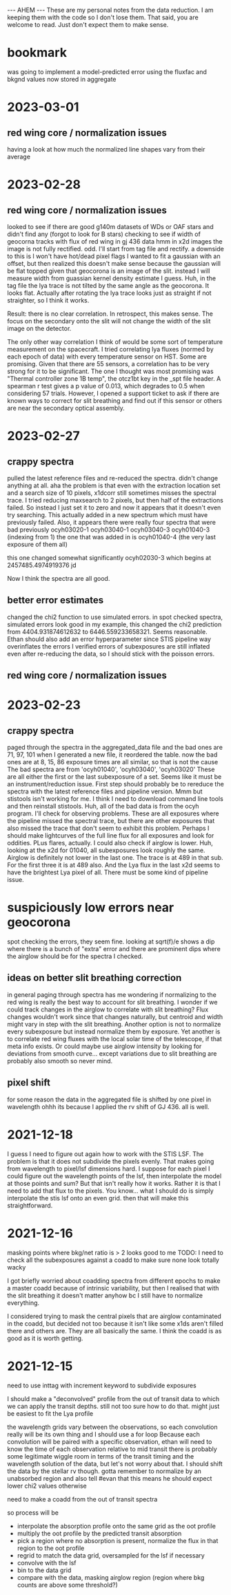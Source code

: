 --- AHEM ---
These are my personal notes from the data reduction. I am keeping them with the code so I don't lose them. That said, you are welcome to read. Just don't expect them to make sense. 

# bookmark
was going to implement a model-predicted error using the fluxfac and bkgnd values now stored in aggregate

# 2023-03-01
## red wing core / normalization issues
having a look at how much the normalized line shapes vary from their average


# 2023-02-28
## red wing core / normalization issues
looked to see if there are good g140m datasets of WDs or OAF stars and didn't find any (forgot to look for B stars)
checking to see if width of geocorna tracks with flux of red wing in gj 436 data
hmm in x2d images the image is not fully rectified. odd. I'll start from tag file and rectify. 
a downside to this is I won't have hot/dead pixel flags
I wanted to fit a gaussian with an offset, but then realized this doesn't make sense because the gaussian will be flat topped given that geocorona is an image of the slit. instead I will measure width from guassian kernel density estimate I guess.
Huh, in the tag file the lya trace is not tilted by the same angle as the geocorona. It looks flat. 
Actually after rotating the lya trace looks just as straight if not straighter, so I think it works.

Result: there is no clear correlation. In retrospect, this makes sense. The focus on the secondary onto the slit will not change the width of the slit image on the detector.

The only other way correlation I think of would be some sort of temperature measurement on the spacecraft. 
I tried correlating lya fluxes (normed by each epoch of data) with every temperature sensor on HST. Some are promising. Given that there are 55 sensors, a correlation has to be very strong for it to be significant. The one I thought was most promising was "Thermal controller zone 1B temp", the otcz1bt key in the _spt file header. A spearman r test gives a p value of 0.013, which degrades to 0.5 when considering 57 trials. However, I opened a support ticket to ask if there are known ways to correct for slit breathing and find out if this sensor or others are near the secondary optical assembly. 

# 2023-02-27
## crappy spectra
pulled the latest reference files and re-reduced the spectra. didn't change anything at all.
aha the problem is that even with the extraction location set and a search size of 10 pixels, x1dcorr still sometimes misses the spectral trace. I tried reducing maxsearch to 2 pixels, but then half of the extractions failed. So instead I just set it to zero and now it appears that it doesn't even try searching. This actually added in a new spectrum which must have previously failed. Also, it appears there were really four spectra that were bad previously
ocyh03020-1 ocyh03040-1 ocyh03040-3 ocyh01040-3 (indexing from 1)
the one that was added in is ocyh01040-4 (the very last exposure of them all)

this one changed somewhat significantly
ocyh02030-3 which begins at 2457485.4974919376 jd

Now I think the spectra are all good. 

## better error estimates
changed the chi2 function to use simulated errors. 
in spot checked spectra, simulated errors look good
in my example, this changed the chi2 prediction from 4404.931874612632 to 6446.559233658321. Seems reasonable. 
Ethan should also add an error hyperparameter since STIS pipeline way overinflates the errors
I verified errors of subexposures are still inflated even after re-reducing the data, so I should stick with the poisson errors. 

## red wing core / normalization issues

# 2023-02-23
## crappy spectra
paged through the spectra in the aggregated_data file and the bad ones are 71, 97, 101
when I generated a new file, it reordered the table. now the bad ones are at 8, 15, 86
exposure times are all similar, so that is not the cause
The bad spectra are from
'ocyh01040', 'ocyh03040', 'ocyh03020' 
These are all either the first or the last subexposure of a set. Seems like it must be an instrument/reduction issue. 
First step should probably be to rereduce the spectra with the latest reference files and pipeline version.
Mmm but stistools isn't working for me. I think I need to download command line tools and then reinstall stistools.
Huh, all of the bad data is from the ocyh program. I'll check for observing problems. These are all exposures where the pipeline missed the spectral trace, but there are other exposures that also missed the trace that don't seem to exhibit this problem. 
Perhaps I should make lightcurves of the full line flux for all exposures and look for oddities. PLus flares, actually.
I could also check if airglow is lower. 
Huh, looking at the x2d for 01040, all subexposures look roughly the same. Airglow is definitely not lower in the last one. The trace is at 489 in that sub. For the first three it is at 489 also. And the Lya flux in the last x2d seems to have the brightest Lya pixel of all. There must be some kind of pipeline issue. 

# suspiciously low errors near geocorona
spot checking the errors, they seem fine. looking at sqrt(f)/e shows a dip where there is a bunch of "extra" error and there are prominent dips where the airglow should be for the spectra I checked. 


## ideas on better slit breathing correction
in general paging through spectra has me wondering if normalizing to the red wing is really the best way to account for slit breathing. 
I wonder if we could track changes in the airglow to correlate with slit breathing? Flux changes wouldn't work since that changes naturally, but centroid and width might vary in step with the slit breathing. 
Another option is not to normalize every subexposure but instead normalize them by exposure. 
Yet another is to correlate red wing fluxes with the local solar time of the telescope, if that meta info exists. 
Or could maybe use airglow intensity by looking for deviations from smooth curve... except variations due to slit breathing are probably also smooth so never mind. 

## pixel shift
for some reason the data in the aggregated file is shifted by one pixel in wavelength
ohhh its because I applied the rv shift of GJ 436. all is well. 

# 2021-12-18
I guess I need to figure out again how to work with the STIS LSF. The problem is that it does not subdivide the pixels evenly. That makes going from wavelength to pixel/lsf dimensions hard. I suppose for each pixel I could figure out the wavelength points of the lsf, then interpolate the model at those points and sum? But that isn't really how it works. Rather it is that I need to add that flux to the pixels. You know... what I should do is simply interpolate the stis lsf onto an even grid. then that will make this straightforward.

# 2021-12-16
masking points where bkg/net ratio is > 2 looks good to me
TODO: I need to check all the subexposures against a coadd to make sure none look totally wacky

I got briefly worried about coadding spectra from different epochs to make a master coadd because of intrinsic variability, but then I realised that with the slit breathing it doesn't matter anyhow bc I still have to normalize everything. 

I considered trying to mask the central pixels that are airglow contaminated in the coadd, but decided not too because it isn't like some x1ds aren't filled there and others are. They are all basically the same. I think the coadd is as good as it is worth getting. 

# 2021-12-15
need to use inttag with increment keyword to subdivide exposures

I should make a "deconvolved" profile from the out of transit data to which we can apply the transit depths. still not too sure how to do that. might just be easiest to fit the Lya profile

the wavelength grids vary between the observations, so each convolution really will be its own thing and I should use a for loop
Because each convolution will be paired with a specific observation, ethan will need to know the time of each observation relative to mid transit
there is probably some legitimate wiggle room in terms of the transit timing and the wavelength solution of the data, but let's not worry about that. I should shift the data by the stellar rv though.
gotta remember to normalize by an unabsorbed region and also tell #evan that this means he should expect lower chi2 values otherwise 

need to make a coadd from the out of transit spectra

so process will be 
- interpolate the absorption profile onto the same grid as the oot profile
- multiply the oot profile by the predicted transit absorption
- pick a region where no absorption is present, normalize the flux in that region to the oot profile
- regrid to match the data grid, oversampled for the lsf if necessary
- convolve with the lsf
- bin to the data grid
- compare with the data, masking airglow region (region where bkg counts are above some threshold?)